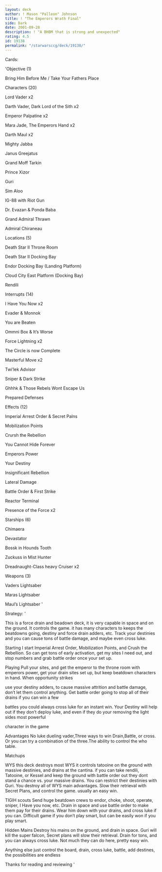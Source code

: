 ```yaml
---
layout: deck
author: ! Mason "Palleon" Johnson
title: ! "The Emperors Wrath Final"
side: Dark
date: 2001-09-28
description: ! "A BHBM that is strong and unexpected"
rating: 4.5
id: 19138
permalink: "/starwarsccg/deck/19138/"
---
```

Cards: 

'Objective (1) 

Bring Him Before Me / Take Your Fathers Place 


Characters (20) 

Lord Vader x2 

Darth Vader, Dark Lord of the Sith x2 

Emperor Palpatine x2 

Mara Jade, The Emperors Hand x2 

Darth Maul x2

Mighty Jabba 

Janus Greejatus 

Grand Moff Tarkin 

Prince Xizor 

Guri 

Sim Aloo 

IG-88 with Riot Gun 

Dr. Evazan & Ponda Baba 

Grand Admiral Thrawn 

Admiral Chiraneau 


Locations (5) 

Death Star II Throne Room 

Death Star II Docking Bay 

Endor Docking Bay (Landing Platform) 

Cloud City East Platform (Docking Bay) 

Rendili 


Interrupts (14) 

I Have You Now x2 

Evader & Monnok 

You are Beaten 

Ommni Box & It&#8217;s Worse 

Force Lightning x2 

The Circle is now Complete

Masterful Move x2 

Twi&#8217;lek Advisor 

Sniper & Dark Strike 

Ghhhk & Those Rebels Wont Escape Us 

Prepared Defenses 


Effects (12) 

Imperial Arrest Order & Secret Palns

Mobilization Points 

Crursh the Rebellion 

You Cannot Hide Forever 

Emperors Power 

Your Destiny 

Insignificant Rebellion 

Lateral Damage 

Battle Order & First Strike

Reactor Terminal 

Presence of the Force x2 


Starships (6) 

Chimaera 

Devastator 

Bossk in Hounds Tooth 

Zuckuss in Mist Hunter 

Dreadnaught-Class heavy Cruiser x2 


Weapons (3) 

Vaders Lightsaber 

Maras Lightsaber 

Maul’s Lightsaber '

Strategy: '

This is a force drain and beadown deck, it is very capable in space and on the ground. It controls the game. it has many characters to keeps the beatdowns going, destiny and force drain adders, etc. Track your destinies and you can cause tons of battle damage, and maybe even cross luke. 


Starting I start Imperial Arrest Order, Mobilization Points, and Crush the Rebellion. So can get tons of early activation, get my sites I need out, and stop numbers and grab battle order once your set up. 


Playing Pull your sites, and get the emperor to the throne room with emperors power, get your drain sites set up, but keep beatdown characters in hand. When opportunity strikes 

use your destiny adders, to cause massive attrition and battle damage, don&#8217;t let them control anything. Get battle order going to stop all of their drains if you can win a few 

battles you could always cross luke for an instant win. Your Destiny will help out if they don&#8217;t deploy luke, and even if they do your removing the light sides most powerful 

character in the game 


Advantages No luke dueling vader,Three ways to win Drain,Battle, or cross. Or you can try a combination of the three.The ability to control the who table. 


Matchups 


WYS this deck destroys most WYS it controls tatooine on the ground with massive destinies, and drains at the cantina. if you can take rendili, Tatooine, or Kessel and keep the ground with battle order out they dont stand a chance vs. your massive drains. You can restrict their destinies with Guri. You destroy all of WYS main advantages. Slow their retrieval with Secret Plans, and control the game. usually an easy win. 


TIGIH scouts Send huge beatdown crews to endor, choke, shoot, operate, sniper, I Have you now, etc. Drain in space and use battle order to make them pay for their drains. Wear him down with your drains, and cross luke if you can. Difficult game if you don&#8217;t play smart, but can be easily won if you play smart. 


Hidden Mains Destroy his mains on the ground, and drain in space. Guri will kill the super falcon, Secret plans will slow their retrieval. Drain for tons, and you can always cross luke. Not much they can do here, pretty easy win. 


Anything else just control the board, drain, cross luke, battle, add destines, the possibilities are endless 


Thanks for reading and reviewing  '
